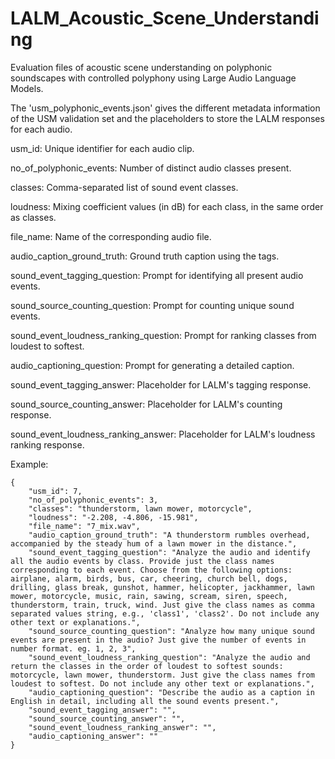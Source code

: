 # LALM_Acoustic_Scene_Understanding
Evaluation files of acoustic scene understanding on polyphonic soundscapes with controlled polyphony using Large Audio Language Models.

The 'usm_polyphonic_events.json' gives the different metadata information of the USM validation set and the placeholders to store the LALM responses for each audio. 


usm_id: Unique identifier for each audio clip.

no_of_polyphonic_events: Number of distinct audio classes present.

classes: Comma-separated list of sound event classes.

loudness: Mixing coefficient values (in dB) for each class, in the same order as classes.

file_name: Name of the corresponding audio file.

audio_caption_ground_truth: Ground truth caption using the tags.

sound_event_tagging_question: Prompt for identifying all present audio events.

sound_source_counting_question: Prompt for counting unique sound events.

sound_event_loudness_ranking_question: Prompt for ranking classes from loudest to softest.

audio_captioning_question: Prompt for generating a detailed caption.

sound_event_tagging_answer: Placeholder for LALM's tagging response.

sound_source_counting_answer: Placeholder for LALM's counting response.

sound_event_loudness_ranking_answer: Placeholder for LALM's loudness ranking response.


Example:
```
{
    "usm_id": 7,
    "no_of_polyphonic_events": 3,
    "classes": "thunderstorm, lawn mower, motorcycle",
    "loudness": "-2.208, -4.806, -15.981",
    "file_name": "7_mix.wav",
    "audio_caption_ground_truth": "A thunderstorm rumbles overhead, accompanied by the steady hum of a lawn mower in the distance.",
    "sound_event_tagging_question": "Analyze the audio and identify all the audio events by class. Provide just the class names corresponding to each event. Choose from the following options: airplane, alarm, birds, bus, car, cheering, church bell, dogs, drilling, glass break, gunshot, hammer, helicopter, jackhammer, lawn mower, motorcycle, music, rain, sawing, scream, siren, speech, thunderstorm, train, truck, wind. Just give the class names as comma separated values string, e.g., 'class1', 'class2'. Do not include any other text or explanations.",
    "sound_source_counting_question": "Analyze how many unique sound events are present in the audio? Just give the number of events in number format. eg. 1, 2, 3",
    "sound_event_loudness_ranking_question": "Analyze the audio and return the classes in the order of loudest to softest sounds: motorcycle, lawn mower, thunderstorm. Just give the class names from loudest to softest. Do not include any other text or explanations.",
    "audio_captioning_question": "Describe the audio as a caption in English in detail, including all the sound events present.",
    "sound_event_tagging_answer": "",
    "sound_source_counting_answer": "",
    "sound_event_loudness_ranking_answer": "",
    "audio_captioning_answer": ""
}
```
